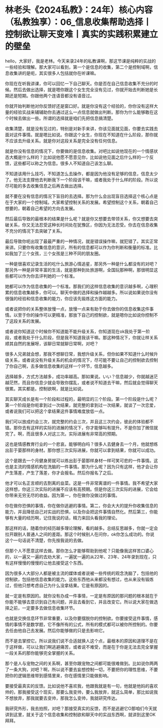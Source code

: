 # 林老头《2024私教》：24年）核心内容（私教独享）：06_信息收集帮助选择丨控制欲让聊天变难丨真实的实践积累建立的壁垒

hello，大家好，我是老林。今天来录24年的私教课啊，那这节课是纯粹的实战的一些经验和理解。那大家可以看到，第一个是信息的收集，第二个是控制域啊，信息收集讲的是呃，其实很多人包括就你在听课嘛。

你现在在听我讲课，你可以回忆一下自己聊天。你是否在自己信息收集不充分的时候。然后去做出选择，就是嗯你跟这个女生完全没有见过，你就开始去判断她是长期还是短期。你跟他两个连语音都没有语音过。

你就开始判断他对你反馈好还是窗口好。就是你没有这个经验的，你你没有这样大量的经验实战来辅辅助你去通过这么一点信息就做出判断。那你为什么能够敢在这个时候去做出一些。所谓的选择就是咱们先把信息搞清楚。

收集清楚，就是没有见过的，特别是对新手来讲，你该见面就见面，你要去实践去面对这件事情。就是嗯比如说。你跟这个女生，你现在不知道在什么阶段，那你就不应该去升级关系。就是你对这段关系是完全没有任何信息。

就是你没有信息的情况下，你要做的是信息收集。对吧比如说他现在的一个情感状态大概是什么样的？比如说他愿不愿意见你，比如说他见面之后什么样的一个反馈，这些都可以称之为信息。很多人不知道自己该怎么聊。

不知道该用什么技巧，不知道怎么去操作，都是因为他没有足够的信息，信息太少了。他无法支撑他去判断我下一个阶段该干嘛，或者我处于什么样的阶段。所以说尽可能的多去收集信息之后再去做出选择。

就不要在没有信息的情况下盲目的去选择。那为什么会出现盲目选择这个核心点是在于大家的一个控制域。大家希望控制关系的发展。希望控制这个关系，朝着自己想要的，朝着自己希望的方向去发展。

然后最后导致的最根本的结果是什么呢？就是你又想要去带领关系，你又想要去突破关系，你又无法忍受这种长时间处在犹豫区，你因为无法忍受。你去在信息收集不充分的情况下去突破了关系。

最后导致你呃出现了最最严重的一种情况，就是错误操作嘛，就犯错了。其实正常来讲。只要你有收集信息的意识，所有的信息都可以作为你判断和衡量的标准。比如我加了三个女孩，三个女孩是三种不同的朋友圈。

一种是很喜欢记录生活的吃什么旅游心情追星，那另外一种是什么都没有的对吧？那另外一种是非常丰富的生活，就是那种到处旅游啊，全国玩那种啊，那很明显这些都可以作为你去评判她的一个标准。

她都可以作为信息收集的一个标准。那我们的这样信息收集的意识越多啊，心理积累的信息收集越多，你可以。聊天中做的选择和操作越越多。所以说如果说你没有很强的经验和信息收集的能力，你应该先锻炼这方面的能力。

或者说把你的关系整体放慢一点，放慢一点来有助于你去做你的信息收集这件事情。以至于你的操作可以更精准，那放下自己的控制欲，就是嗯你比如说你控制不了这段关系的发展。

或者说你知道这个时候你不知道能不能升级关系，你知道现在ok我处于第一阶段，或者我处于什么阶段，但是我不知道我该干嘛。那这种情况下，你就让样关系顺其自然的发展呀，该聊日常就聊日常啊，对吧？

很多人兄弟就会想，那我不想聊日常，我想升级关系，但你如果不知道什么时候升级关系，或者说没有升级关系的机会的情况下，尽可能不要让自己的控制欲去控制了你自己啊，去多做信息收集的这样一个环节，信息越多。

选择越多，方式方法越多，成功率越高。那如果说。いい？信息越少，你就越迷茫越茫然，而且你信息少就会导致你摆乱，或者说不知道去干嘛，然后就会觉得聊天很累。其实都是。控制欲啊，就是比如说。

其实聊天成长是有一个阶段和过程的，最明显的三个阶段。第一个阶段是什么呢？第一个阶段是你呃拿到过一次结果，就完整的拿到过一次结果，就谈了一次恋爱，或者说我们可以把这个拿结果这件事情难度放低一点。

我们可以放成约会三次，就完整的约会三次，并且这三次约会，彼此的体验都不错。那你去有这样的实际的进展的情况下，你才能够叫有提升。不是你加了微信就完了。啊，而且很多人对这三次。实际进展有非常高的预期。

这也是情感教育行业的一个悲哀。能够明白吗？很多人去健身去一个月，他就想练出彭于晏那样的身材。那你想三次实际进展，你就可以拿到结果，你就可以成功。

这个是跟去一个月健身房就可以练出彭于晏那样身材一样可笑可悲的一件事情。这也是主流的情感机构在洗脑的一件事情。那为什么呢？因为只有这样，他才会让你产生落差，产生了落差，你才会报名。然后你报名了之后。

他才可以名正言顺的去割离的韭菜。这是一件非常离谱的一件事情。我不希望大家这样想，你这三次实际的进展不应该有高预期。但是你这三次实际的进展，它会给你带来无穷无尽的收益。因为第一，你在做你没做过的事情。

你在做你恐惧的事情，你在做你逃避的事情。第二，你会大大的提升你收集信息的能力，并且降低自己对实战的恐惧，以及你会把这件事情自然化。然后第三，你能够有大量的经历啊，记住我说的话，精力来回头看我的理论。

那这样的话，随着你的经历越多理论理解，看的越多。总结反思越多，你就一定会拉开跟别人普通人之间的差距。那这个时候别人在问你，ok你怎么成功的。你说这个一句话说不清楚，你先按我说的去做。

但那个人不愿意这样去做。那你怎么才能够帮助到他呢？只能像我这样苦口婆心的，以一遍又一遍的去劝大家，一遍犹一遍的从22年、23年、24年录到现在，只有这样慢慢的慢慢的让他去接受这个东西。

因为很多人大部分人都是被主流的媒体或者说被一些传统的观念洗脑了，包括他的控制欲，包括他信息收集的能力。这些东西他从来都没有想过，也从来没有锻炼过，但他只想考虑自己为什么没拿结果。它是有原因的。

就一定是有原因的。就你没有办成一件事情，一定是有原因的那问题的根本就在于你能不能够去意识到自己有问题，并且去看到它，并且改变它。所以说大家在做选择之前，一定要多去做信息收集环节。

也就是交换信息环节非常重要，以及你要摆脱你的控制欲。你要接受这件事情，感情的事情不是数学题，它不像所有的公式，所有的模式都可以被你所控制的。你要去任由他自己去发展。然后你能够做的只是去影响它。

而不是去掌控它。所以说我们说不合适就换人这个点，最根本的原因和道理不是在于这样做，可以让我们啊逃避痛苦，或者说不难受，而是在于你是无法去完全掌握一段关系的那你能够完全掌握的关系。

那个是人与宠物之间的关系啊，甚至你跟宠物之间都可能很难做到。比如说你两两了一条大狗，对吧？啊，所以说不要去妄想控制一切，不要把你的理性思维，不要把你的逻辑思维带到感情里来，你在感情里只能做影响。

要接受最真实的反馈。比如说他不喜欢我，他跟我就是有一句，他就是他妈的喜欢帅的，那我接受这个现实，那要么我变帅，要么我放弃，就这么简单，那比如说我不想放弃，那我就要去变帅，那我怎么变帅，我就研究传达。

我研究外形，我去拍照，对吧？那接受真实的反馈，而不是逃避它O那咱们今天就讲到这里，就关于这个信息收集和控制欲和聊天中的实战东西啊，就讲到这里OK拜拜。

